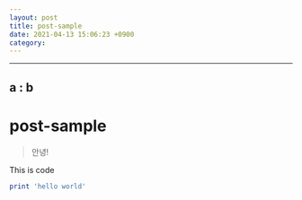 ```yaml
---
layout: post
title: post-sample
date: 2021-04-13 15:06:23 +0900
category:
---
```

---
a : b
---
# post-sample
> 안녕!

This is code
```ruby
print 'hello world'
```
